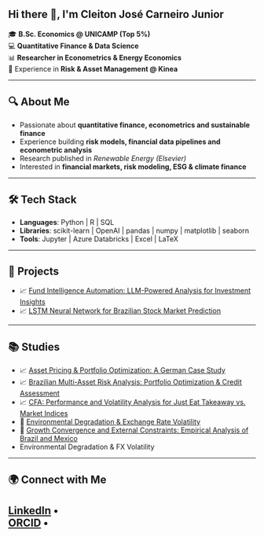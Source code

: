## Hi there 👋, I'm Cleiton José Carneiro Junior  

🎓 **B.Sc. Economics @ UNICAMP (Top 5%)**  
💻 **Quantitative Finance & Data Science**  
📊 **Researcher in Econometrics & Energy Economics**  
🏦 Experience in **Risk & Asset Management @ Kinea**  

---

## 🔍 About Me  
- Passionate about **quantitative finance, econometrics and sustainable finance**  
- Experience building **risk models, financial data pipelines and econometric analysis**  
- Research published in *Renewable Energy (Elsevier)*  
- Interested in **financial markets, risk modeling, ESG & climate finance**  

---

## 🛠️ Tech Stack  
- **Languages**: Python | R | SQL  
- **Libraries**: scikit-learn | OpenAI | pandas | numpy | matplotlib | seaborn  
- **Tools**: Jupyter | Azure Databricks | Excel | LaTeX  

---

## 📂 Projects 
- 📈 [Fund Intelligence Automation: LLM-Powered Analysis for Investment Insights](https://github.com/cleitonjunior0611/kineasummer2025)
- 📈 [LSTM Neural Network for Brazilian Stock Market Prediction](https://github.com/cleitonjunior0611/quant-itau-2024)

---

## 📚 Studies 
- 📈 [Asset Pricing & Portfolio Optimization: A German Case Study](https://github.com/cleitonjunior0611/assetpricing-kuleuven)
- 📈 [Brazilian Multi-Asset Risk Analysis: Portfolio Optimization & Credit Assessment](https://github.com/cleitonjunior0611/br-portfolio-risk-analysis)
- 📈 [CFA: Performance and Volatility Analysis for Just Eat Takeaway vs. Market Indices](https://github.com/cleitonjunior0611/cfa-analysis-kuleuven)
- 🌱 [Environmental Degradation & Exchange Rate Volatility](https://github.com/cleitonjunior0611/green-econometrix-fx-risk)
- 🔬 [Growth Convergence and External Constraints: Empirical Analysis of Brazil and Mexico](https://github.com/cleitonjunior0611/growth-models-unicamp)
- Environmental Degradation & FX Volatility



---

## 🌍 Connect with Me  
[LinkedIn](https://www.linkedin.com/in/cleiton-carneiro-junior-b64422227/) •  
[ORCID](https://orcid.org/0009-0001-8481-8162) •  
---
